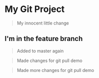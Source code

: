 # My Git Project

> My innocent little change 

## I'm in the feature branch

> Added to master again

> Made changes for git pull demo

> Made more changes for git pull demo
